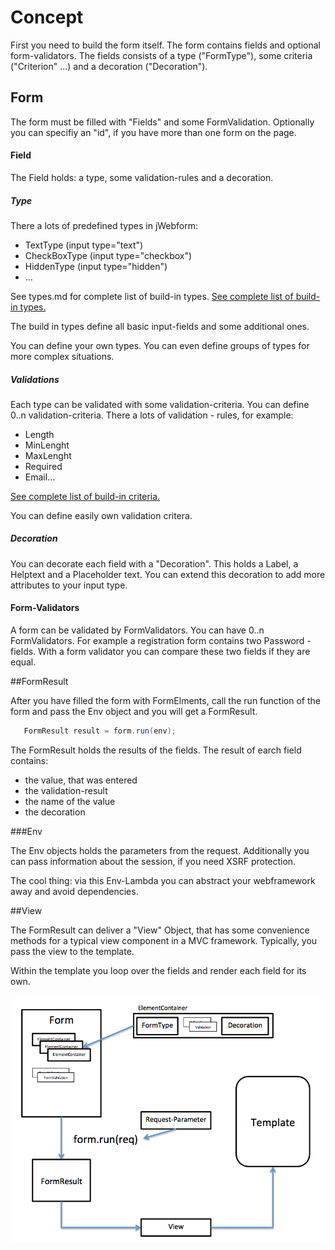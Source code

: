 # Concept

First you need to build the form itself. The form contains fields and optional form-validators.
The fields consists of a type ("FormType"), some criteria ("Criterion" ...) 
and a decoration ("Decoration").

## Form

The form must be filled with "Fields" and some FormValidation.
Optionally you can specifiy an "id", if you have more than one form on the page.

#### Field

The Field holds: a type, some validation-rules and a decoration.

##### Type

There a lots of predefined types in jWebform:
* TextType (input type="text")
* CheckBoxType (input type="checkbox") 
* HiddenType (input type="hidden")
* ...

See types.md for complete list of build-in types.
[See complete list of build-in types.](types.md)

The build in types define all basic input-fields and some additional ones.

You can define your own types. 
You can even define groups of types for more complex situations.

##### Validations

Each type can be validated with some validation-criteria. You can define 0..n validation-criteria.
There a lots of validation - rules, for example:

* Length
* MinLenght
* MaxLenght
* Required
* Email...

[See complete list of build-in criteria.](validators.md)

You can define easily own validation critera.

##### Decoration

You can decorate each field with a "Decoration". This holds a Label, a Helptext and a Placeholder text.
You can extend this decoration to add more attributes to your input type.

#### Form-Validators

A form can be validated by FormValidators. You can have 0..n FormValidators.
For example a registration form contains two Password - fields. With a form validator 
you can compare these two fields if they are equal.

##FormResult

After you have filled the form with FormElments, call the run function of the form and pass 
the Env object and you will get a FormResult.

```Java
   FormResult result = form.run(env);
```

The FormResult holds the results of the fields. The result of earch field contains: 
* the value, that was entered
* the validation-result
* the name of the value
* the decoration 


###Env

The Env objects holds the parameters from the request. Additionally you can pass information 
about the session, if you need XSRF protection.

The cool thing: via this Env-Lambda you can abstract your webframework away and avoid dependencies.


##View

The FormResult can deliver a "View" Object, that has some convenience methods for a typical 
view component in a MVC framework. Typically, you pass the view to the template.

Within the template you loop over the fields and render each field for its own.

![Overview](overview.png "Overview jFormchecker")

